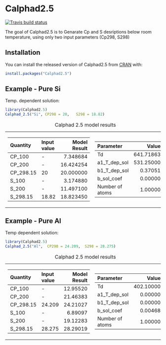 
<!-- README.md is generated from README.Rmd. Please edit that file -->

# Calphad2.5

<!-- badges: start -->

[![Travis build
status](https://travis-ci.com/AObaied/Calphad2.5.svg?branch=master)](https://travis-ci.com/AObaied/Calphad2.5)
<!-- badges: end -->

The goal of Calphad2.5 is to Genarate Cp and S desriptions below room
temperature, using only two input parameters (Cp298, S298)

## Installation

You can install the released version of Calphad2.5 from
[CRAN](https://CRAN.R-project.org) with:

``` r
install.packages("Calphad2.5")
```

## Example - Pure Si

Temp. dependent solution:

``` r
library(Calphad2.5)
Calphad_2.5("Si", CP298 = 20,   S298 = 18.82)
```

<table class="kable_wrapper">
<caption>
Calphad 2.5 model results
</caption>
<tbody>
<tr>
<td>

| Quantity   | Input value | Model Result |
|:-----------|:------------|-------------:|
| CP\_100    | \-          |     7.348684 |
| CP\_200    | \-          |    16.424254 |
| CP\_298.15 | 20          |    20.000000 |
| S\_100     | \-          |     3.174880 |
| S\_200     | \-          |    11.497100 |
| S\_298.15  | 18.82       |    18.823450 |

</td>
<td>

| Parameter       |     Value |
|:----------------|----------:|
| Td              | 641.71863 |
| a1\_T\_dep\_sol | 531.25000 |
| b1\_T\_dep\_sol |   0.37051 |
| b\_sol\_coef    |   0.00000 |
| Number of atoms |   1.00000 |

</td>
</tr>
</tbody>
</table>

## Example - Pure Al

Temp dependent solution:

``` r
library(Calphad2.5)
Calphad_2.5("Al",  CP298 = 24.209,  S298 = 28.275)
```

<table class="kable_wrapper">
<caption>
Calphad 2.5 model results
</caption>
<tbody>
<tr>
<td>

| Quantity   | Input value | Model Result |
|:-----------|:------------|-------------:|
| CP\_100    | \-          |     12.95520 |
| CP\_200    | \-          |     21.46383 |
| CP\_298.15 | 24.209      |     24.21027 |
| S\_100     | \-          |      6.89097 |
| S\_200     | \-          |     19.12283 |
| S\_298.15  | 28.275      |     28.29019 |

</td>
<td>

| Parameter       |     Value |
|:----------------|----------:|
| Td              | 402.10000 |
| a1\_T\_dep\_sol |   0.00000 |
| b1\_T\_dep\_sol |   0.00000 |
| b\_sol\_coef    |   0.00468 |
| Number of atoms |   1.00000 |

</td>
</tr>
</tbody>
</table>
